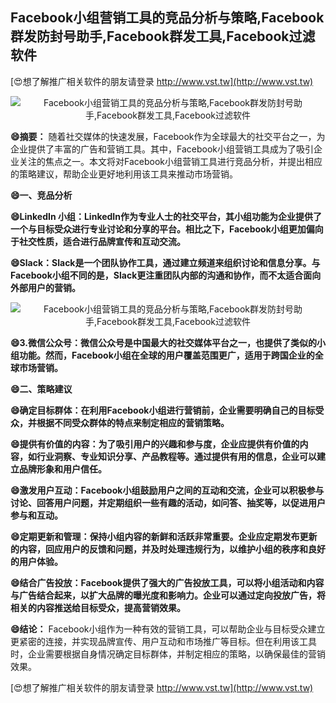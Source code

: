 ## **Facebook小组营销工具的竞品分析与策略,Facebook群发防封号助手,Facebook群发工具,Facebook过滤软件**

[😍想了解推广相关软件的朋友请登录 http://www.vst.tw](http://www.vst.tw)

 <center><img src="https://vst.tw/MP4/tuiguang/png/4.png" alt="Facebook小组营销工具的竞品分析与策略,Facebook群发防封号助手,Facebook群发工具,Facebook过滤软件"></center>

**😄摘要：**
随着社交媒体的快速发展，Facebook作为全球最大的社交平台之一，为企业提供了丰富的广告和营销工具。其中，Facebook小组营销工具成为了吸引企业关注的焦点之一。本文将对Facebook小组营销工具进行竞品分析，并提出相应的策略建议，帮助企业更好地利用该工具来推动市场营销。

**😄一、竞品分析**

**😄LinkedIn 小组：LinkedIn作为专业人士的社交平台，其小组功能为企业提供了一个与目标受众进行专业讨论和分享的平台。相比之下，Facebook小组更加偏向于社交性质，适合进行品牌宣传和互动交流。**

**😄Slack：Slack是一个团队协作工具，通过建立频道来组织讨论和信息分享。与Facebook小组不同的是，Slack更注重团队内部的沟通和协作，而不太适合面向外部用户的营销。**

 <center><img src="https://vst.tw/MP4/tuiguang/png/8.png" alt="Facebook小组营销工具的竞品分析与策略,Facebook群发防封号助手,Facebook群发工具,Facebook过滤软件"></center>

**😄3.微信公众号：微信公众号是中国最大的社交媒体平台之一，也提供了类似的小组功能。然而，Facebook小组在全球的用户覆盖范围更广，适用于跨国企业的全球市场营销。**

**😄二、策略建议**

**😄确定目标群体：在利用Facebook小组进行营销前，企业需要明确自己的目标受众，并根据不同受众群体的特点来制定相应的营销策略。**

**😄提供有价值的内容：为了吸引用户的兴趣和参与度，企业应提供有价值的内容，如行业洞察、专业知识分享、产品教程等。通过提供有用的信息，企业可以建立品牌形象和用户信任。**

**😄激发用户互动：Facebook小组鼓励用户之间的互动和交流，企业可以积极参与讨论、回答用户问题，并定期组织一些有趣的活动，如问答、抽奖等，以促进用户参与和互动。**

**😄定期更新和管理：保持小组内容的新鲜和活跃非常重要。企业应定期发布更新的内容，回应用户的反馈和问题，并及时处理违规行为，以维护小组的秩序和良好的用户体验。**

**😄结合广告投放：Facebook提供了强大的广告投放工具，可以将小组活动和内容与广告结合起来，以扩大品牌的曝光度和影响力。企业可以通过定向投放广告，将相关的内容推送给目标受众，提高营销效果。**

**😄结论：**
Facebook小组作为一种有效的营销工具，可以帮助企业与目标受众建立更紧密的连接，并实现品牌宣传、用户互动和市场推广等目标。但在利用该工具时，企业需要根据自身情况确定目标群体，并制定相应的策略，以确保最佳的营销效果。

[😍想了解推广相关软件的朋友请登录 http://www.vst.tw](http://www.vst.tw)




